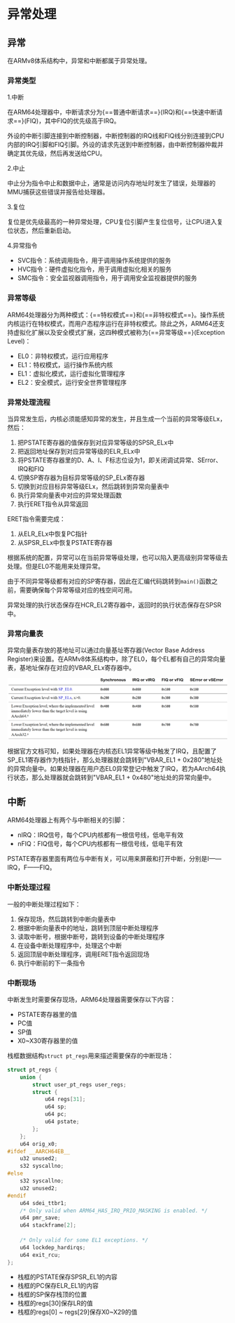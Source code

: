 # 异常处理

## 异常

在ARMv8体系结构中，异常和中断都属于异常处理。

### 异常类型

1.中断

在ARM64处理器中，中断请求分为{==普通中断请求==}(IRQ)和{==快速中断请求==}(FIQ)，其中FIQ的优先级高于IRQ。

外设的中断引脚连接到中断控制器，中断控制器的IRQ线和FIQ线分别连接到CPU内部的IRQ引脚和FIQ引脚。外设的请求先送到中断控制器，由中断控制器仲裁并确定其优先级，然后再发送给CPU。

2.中止

中止分为指令中止和数据中止，通常是访问内存地址时发生了错误，处理器的MMU捕获这些错误并报告给处理器。

3.复位

复位是优先级最高的一种异常处理，CPU复位引脚产生复位信号，让CPU进入复位状态，然后重新启动。

4.异常指令

- SVC指令：系统调用指令，用于调用操作系统提供的服务
- HVC指令：硬件虚拟化指令，用于调用虚拟化相关的服务
- SMC指令：安全监视器调用指令，用于调用安全监视器提供的服务

### 异常等级

ARM64处理器分为两种模式：{==特权模式==}和{==非特权模式==}。操作系统内核运行在特权模式，而用户态程序运行在非特权模式。除此之外，ARM64还支持虚拟化扩展以及安全模式扩展，这四种模式被称为{==异常等级==}(Exception Level)：

- EL0：非特权模式，运行应用程序
- EL1：特权模式，运行操作系统内核
- EL1：虚拟化模式，运行虚拟化管理程序
- EL2：安全模式，运行安全世界管理程序

### 异常处理流程

当异常发生后，内核必须能感知异常的发生，并且生成一个当前的异常等级ELx，然后：

1. 把PSTATE寄存器的值保存到对应异常等级的SPSR_ELx中
2. 把返回地址保存到对应异常等级的ELR_ELx中
3. 将PSTATE寄存器里的D、A、I、F标志位设为1，即关闭调试异常、SError、IRQ和FIQ
4. 切换SP寄存器为目标异常等级的SP_ELx寄存器
5. 切换到对应目标异常等级ELx，然后跳转到异常向量表中
6. 执行异常向量表中对应的异常处理函数
7. 执行ERET指令从异常返回

ERET指令需要完成：

1. 从ELR_ELx中恢复PC指针
2. 从SPSR_ELx中恢复PSTATE寄存器

根据系统的配置，异常可以在当前异常等级处理，也可以陷入更高级别异常等级去处理。但是EL0不能用来处理异常。

由于不同异常等级都有对应的SP寄存器，因此在汇编代码跳转到`main()`函数之前，需要确保每个异常等级对应的栈空间可用。

异常处理的执行状态保存在HCR_EL2寄存器中，返回时的执行状态保存在SPSR中。

### 异常向量表

异常向量表存放的基地址可以通过向量基址寄存器(Vector Base Address Register)来设置。在ARMv8体系结构中，除了EL0，每个EL都有自己的异常向量表，基地址保存在对应的VBAR_ELx寄存器中。

![异常向量表](../images/arm/exception_vector.png)

根据官方文档可知，如果处理器在内核态EL1异常等级中触发了IRQ，且配置了SP_EL1寄存器作为栈指针，那么处理器就会跳转到"VBAR_EL1 + 0x280"地址处的异常向量中。如果处理器在用户态EL0异常登记中触发了IRQ，若为AArch64执行状态，那么处理器就会跳转到"VBAR_EL1 + 0x480"地址处的异常向量中。

## 中断

ARM64处理器上有两个与中断相关的引脚：

- nIRQ：IRQ信号，每个CPU内核都有一根信号线，低电平有效
- nFIQ：FIQ信号，每个CPU内核都有一根信号线，低电平有效

PSTATE寄存器里面有两位与中断有关，可以用来屏蔽和打开中断，分别是I——IRQ，F——FIQ。

### 中断处理过程

一般的中断处理过程如下：

1. 保存现场，然后跳转到中断向量表中
2. 根据中断向量表中的地址，跳转到顶层中断处理程序
3. 读取中断号，根据中断号，跳转到设备的中断处理程序
4. 在设备中断处理程序中，处理这个中断
5. 返回顶层中断处理程序，调用ERET指令返回现场
6. 执行中断前的下一条指令

### 中断现场

中断发生时需要保存现场，ARM64处理器需要保存以下内容：

- PSTATE寄存器里的值
- PC值
- SP值
- X0~X30寄存器里的值

栈框数据结构`struct pt_regs`用来描述需要保存的中断现场：

```C
struct pt_regs {
	union {
		struct user_pt_regs user_regs;
		struct {
			u64 regs[31];
			u64 sp;
			u64 pc;
			u64 pstate;
		};
	};
	u64 orig_x0;
#ifdef __AARCH64EB__
	u32 unused2;
	s32 syscallno;
#else
	s32 syscallno;
	u32 unused2;
#endif
	u64 sdei_ttbr1;
	/* Only valid when ARM64_HAS_IRQ_PRIO_MASKING is enabled. */
	u64 pmr_save;
	u64 stackframe[2];

	/* Only valid for some EL1 exceptions. */
	u64 lockdep_hardirqs;
	u64 exit_rcu;
};
```

- 栈框的PSTATE保存SPSR_EL1的内容
- 栈框的PC保存ELR_EL1的内容
- 栈框的SP保存栈顶的位置
- 栈框的regs[30]保存LR的值
- 栈框的regs[0] ~ regs[29]保存X0~X29的值

